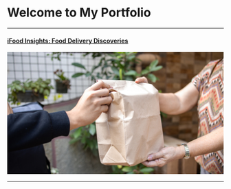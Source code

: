 # Welcome to My Portfolio

---

#### [iFood Insights: Food Delivery Discoveries](/iFood_Insights.md)
<img src="images/iFood Insights.png?raw=true"/>

---




